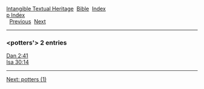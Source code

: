 [Intangible Textual Heritage](../../index)  [Bible](../index) 
[Index](index)   
[p Index](_p_)  
  [Previous](c08726)  [Next](c08728) 

------------------------------------------------------------------------

### &lt;potters'&gt; 2 entries

[Dan 2:41](../kjv/dan002.htm#041)  
[Isa 30:14](../kjv/isa030.htm#014)  

------------------------------------------------------------------------

[Next: potters (1)](c08728)
